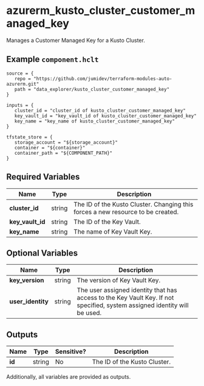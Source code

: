 # azurerm_kusto_cluster_customer_managed_key

Manages a Customer Managed Key for a Kusto Cluster.

## Example `component.hclt`

```hcl
source = {
   repo = "https://github.com/jumidev/terraform-modules-auto-azurerm.git" 
   path = "data_explorer/kusto_cluster_customer_managed_key" 
}

inputs = {
   cluster_id = "cluster_id of kusto_cluster_customer_managed_key" 
   key_vault_id = "key_vault_id of kusto_cluster_customer_managed_key" 
   key_name = "key_name of kusto_cluster_customer_managed_key" 
}

tfstate_store = {
   storage_account = "${storage_account}" 
   container = "${container}" 
   container_path = "${COMPONENT_PATH}" 
}

```

## Required Variables

| Name | Type |  Description |
| ---- | --------- |  ----------- |
| **cluster_id** | string |  The ID of the Kusto Cluster. Changing this forces a new resource to be created. | 
| **key_vault_id** | string |  The ID of the Key Vault. | 
| **key_name** | string |  The name of Key Vault Key. | 

## Optional Variables

| Name | Type |  Description |
| ---- | --------- |  ----------- |
| **key_version** | string |  The version of Key Vault Key. | 
| **user_identity** | string |  The user assigned identity that has access to the Key Vault Key. If not specified, system assigned identity will be used. | 



## Outputs

| Name | Type | Sensitive? | Description |
| ---- | ---- | --------- | --------- |
| **id** | string | No  | The ID of the Kusto Cluster. | 

Additionally, all variables are provided as outputs.
